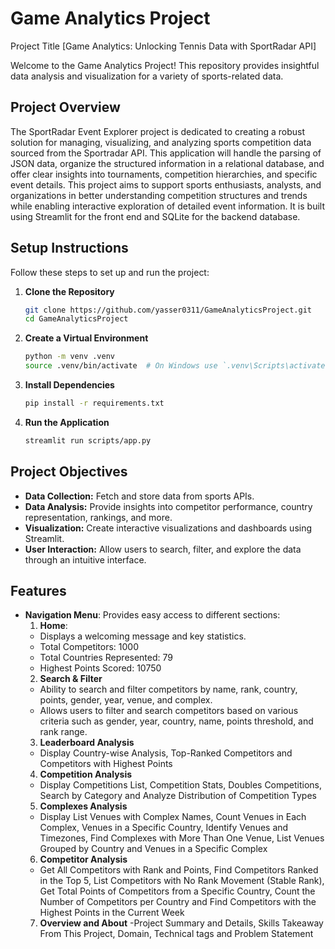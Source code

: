 # Game Analytics Project

Project Title [Game Analytics: Unlocking Tennis Data with SportRadar API]

Welcome to the Game Analytics Project! This repository provides insightful data analysis and visualization for a variety of sports-related data.

## Project Overview
The SportRadar Event Explorer project is dedicated to creating a robust solution for managing, visualizing, and analyzing sports competition data sourced from the Sportradar API. This application will handle the parsing of JSON data, organize the structured information in a relational database, and offer clear insights into tournaments, competition hierarchies, and specific event details. This project aims to support sports enthusiasts, analysts, and organizations in better understanding competition structures and trends while enabling interactive exploration of detailed event information. It is built using Streamlit for the front end and SQLite for the backend database.

## Setup Instructions
Follow these steps to set up and run the project:

1. **Clone the Repository**
   ```bash
   git clone https://github.com/yasser0311/GameAnalyticsProject.git
   cd GameAnalyticsProject
   ```

2. **Create a Virtual Environment**
   ```bash
   python -m venv .venv
   source .venv/bin/activate  # On Windows use `.venv\Scripts\activate`
   ```

3. **Install Dependencies**
   ```bash
   pip install -r requirements.txt
   ```

4. **Run the Application**
   ```bash
   streamlit run scripts/app.py
   ```

## Project Objectives
- **Data Collection:** Fetch and store data from sports APIs.
- **Data Analysis:** Provide insights into competitor performance, country representation, rankings, and more.
- **Visualization:** Create interactive visualizations and dashboards using Streamlit.
- **User Interaction:** Allow users to search, filter, and explore the data through an intuitive interface.

## Features

- **Navigation Menu**: Provides easy access to different sections:
  1. **Home**:
  - Displays a welcoming message and key statistics.
  - Total Competitors: 1000
  - Total Countries Represented: 79
  - Highest Points Scored: 10750
  2. **Search & Filter**
  - Ability to search and filter competitors by name, rank, country, points, gender, year, venue, and complex.
  - Allows users to filter and search competitors based on various criteria such as gender, year, country, name, points threshold, and rank range.
  3. **Leaderboard Analysis**
  - Display Country-wise Analysis, Top-Ranked Competitors and Competitors with Highest Points
  4. **Competition Analysis**
  - Display Competitions List, Competition Stats, Doubles Competitions, Search by Category and Analyze Distribution of Competition Types
  5. **Complexes Analysis**
  - Display List Venues with Complex Names, Count Venues in Each Complex, Venues in a Specific Country, Identify Venues and Timezones, Find Complexes with More Than One Venue, List Venues Grouped by Country and Venues in a Specific Complex 
  6. **Competitor Analysis**
  - Get All Competitors with Rank and Points, Find Competitors Ranked in the Top 5, List Competitors with No Rank Movement (Stable Rank), Get Total Points of Competitors from a Specific Country, Count the Number of Competitors per Country and Find Competitors with the Highest Points in the Current Week
  7. **Overview and About**
  -Project Summary and Details, Skills Takeaway From This Project, Domain, Technical tags and Problem Statement
